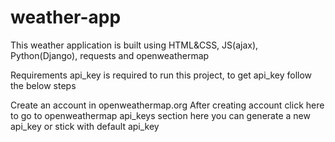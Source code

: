 # weather-app
This weather application is built using HTML&CSS, JS(ajax), Python(Django), requests and openweathermap

Requirements
api_key is required to run this project, to get api_key follow the below steps

Create an account in openweathermap.org
After creating account click here to go to openweathermap api_keys section here you can generate a new api_key or stick with default api_key

